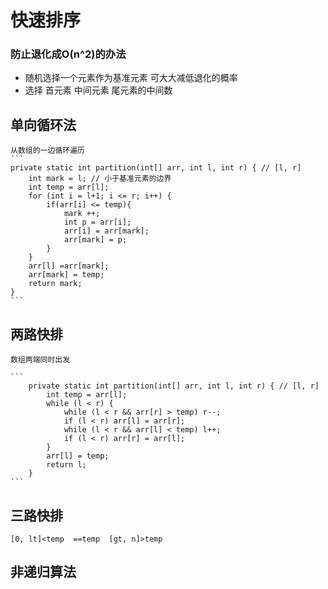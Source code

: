 # 快速排序

### 防止退化成O(n^2)的办法
- 随机选择一个元素作为基准元素 可大大减低退化的概率
- 选择 首元素 中间元素 尾元素的中间数

## 单向循环法
    从数组的一边循环遍历
    ```
    private static int partition(int[] arr, int l, int r) { // [l, r]
        int mark = l; // 小于基准元素的边界
        int temp = arr[l];
        for (int i = l+1; i <= r; i++) {
            if(arr[i] <= temp){
                mark ++;
                int p = arr[i];
                arr[i] = arr[mark];
                arr[mark] = p;
            }
        }
        arr[l] =arr[mark];
        arr[mark] = temp;
        return mark;
    }
    ```
## 两路快排
    数组两端同时出发

    ```
        private static int partition(int[] arr, int l, int r) { // [l, r]
            int temp = arr[l];
            while (l < r) {
                while (l < r && arr[r] > temp) r--;
                if (l < r) arr[l] = arr[r];
                while (l < r && arr[l] < temp) l++;
                if (l < r) arr[r] = arr[l];
            }
            arr[l] = temp;
            return l;
        }
    ```

## 三路快排
    [0, lt]<temp  ==temp  [gt, n]>temp
    

## 非递归算法